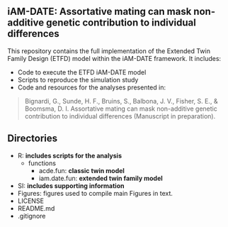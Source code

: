 ## iAM-DATE: Assortative mating can mask non-additive genetic contribution to individual differences   

This repository contains the full implementation of the Extended Twin Family Design (ETFD) model within the iAM-DATE framework. It includes:

- Code to execute the ETFD iAM-DATE model
- Scripts to reproduce the simulation study
- Code and resources for the analyses presented in:

> Bignardi, G., Sunde, H. F., Bruins, S., Balbona, J. V., Fisher, S. E., & Boomsma, D. I. Assortative mating can mask non-additive genetic contribution to individual differences (Manuscript in preparation).

## Directories

- R: **includes scripts for the analysis**
  - functions
    - acde.fun: **classic twin model**
    - iam.date.fun: **extended twin family model**
- SI: **includes supporting information**
- Figures: figures used to compile main Figures in text.
- LICENSE
- README.md
- .gitignore
